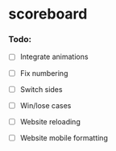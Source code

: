 # scoreboard
### Todo:
- [ ] Integrate animations
- [ ] Fix numbering
- [ ] Switch sides
- [ ] Win/lose cases
- [ ] Website reloading
- [ ] Website mobile formatting

